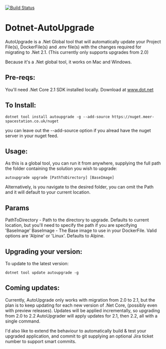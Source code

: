 [![Build Status](https://dev.azure.com/davidcook0284/davidcook/_apis/build/status/cookie1981.Dotnet-AutoUpgrade)](https://dev.azure.com/davidcook0284/davidcook/_build/latest?definitionId=1)

# Dotnet-AutoUpgrade

AutoUpgrade is a .Net Global tool that will automatically update your Project File(s), DockerFile(s) and .env file(s) with the changes required for migrating to .Net 2.1. (This currently only supports upgrades from 2.0)

Because it's a .Net global tool, it works on Mac and Windows.

## Pre-reqs:
You'll need .Net Core 2.1 SDK installed locally. Download at www.dot.net



## To Install:

```
dotnet tool install autoupgrade -g --add-source https://nuget.meer-spacestation.co.uk/nuget 
```

you can leave out the --add-source option if you alread have the nuget server in your nuget feed.

## Usage:

As this is a global tool, you can run it from anywhere, supplying the full path the folder containing the solution you wish to upgrade:

```
autoupgrade upgrade [PathToDirectory] [BaseImage]
```

Alternatively, is you navigate to the desired folder, you can omit the Path and it will default to your current location.

## Params

PathToDirectory - Path to the directory to upgrade. Defaults to current location, but you'll need to specify the path if you are specifying 'BaseImage' 
BaseImage - The Base image to use in your DockerFile. Valid options are 'Alpine' or 'Linux'. Defaults to Alpine.

## Upgrading your version:

To update to the latest version: 

```
dotnet tool update autoupgrade -g
```

## Coming updates:

Currently, AutoUpgrade only works with migration from 2.0 to 2.1, but the plan is to keep updating for each new version of .Net Core, (possibly even with preview releases). Updates will be applied incrementally, so upgrading from 2.0 to 2.2 AutoUpgrader will apply updates for 2.1, then 2.2, all with a single command.

I'd also like to extend the behaviour to automatically build & test your upgraded application, and commit to git supplying an optional Jira ticket number to support smart commits.

